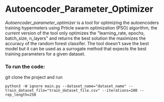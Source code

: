 # Autoencoder_Parameter_Optimizer

_Autoencoder_parameter_optimizer_ is a tool for optimizing the autoencoders training hypermeters using Prticle swarm optimization (PSO) algorithm, the current version of the tool only optimizes the "learning_rate, epochs, batch_size, n_layers" and returns the best solution the maximizes the accuracy of the random forest classifer. The tool doesn't save the best model but it can be used as a surrogate method  that expects the best training parameters for a given dataset.




### To run the code:
git clone the project and run 

```
python3 -W ignore main.py --dataset_name="dataset_name" --train_dataset_file="train_dataset_file.csv" --iterations=100 --rep_length=250
```
